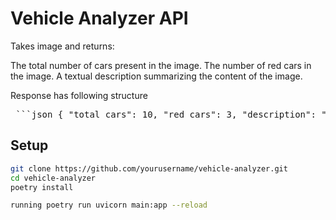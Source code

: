 # Vehicle Analyzer API

Takes image and returns:

The total number of cars present in the image.
The number of red cars in the image.
A textual description summarizing the content of the image.

Response has following structure

<pre> ```json { "total_cars": 10, "red_cars": 3, "description": "The image depicts a busy urban street with several vehicles, including three trees, pedestrians, amidst tall buildings." } ``` </pre>


## Setup

```bash
git clone https://github.com/yourusername/vehicle-analyzer.git
cd vehicle-analyzer
poetry install

running poetry run uvicorn main:app --reload
